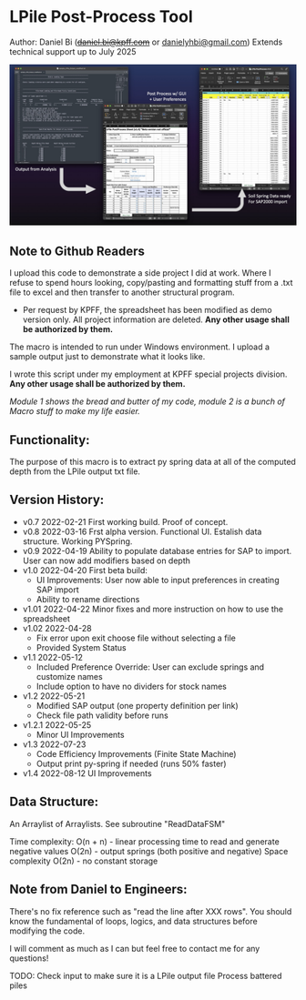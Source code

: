 # LPile Post-Process Tool
Author: Daniel Bi (~~daniel.bi@kpff.com~~ or danielyhbi@gmail.com)
Extends technical support up to July 2025

![LPileDemo](LPile_LandingPage.jpg)

## Note to Github Readers
I upload this code to demonstrate a side project I did at work. Where I refuse to spend hours looking, copy/pasting
and formatting stuff from a .txt file to excel and then transfer to another structural program. 

* Per request by KPFF, the spreadsheet has been modified as demo version only. All project information are deleted. **Any other usage shall be authorized by them.**

The macro is intended to run under Windows environment. I upload a sample output just to demonstrate what it looks like.

I wrote this script under my employment at KPFF special projects division. **Any other usage shall be authorized by them.**

_Module 1 shows the bread and butter of my code, module 2 is a bunch of Macro stuff to make my life easier._

## Functionality:
The purpose of this macro is to extract py spring data at all of the computed depth
from the LPile output txt file.
  
## Version History:
- v0.7    2022-02-21      First working build. Proof of concept.
- v0.8    2022-03-16      Frst alpha version. Functional UI. Estalish data structure. Working PYSpring.
- v0.9    2022-04-19      Ability to populate database entries for SAP to import. User can now add modifiers based on depth
- v1.0    2022-04-20      First beta build:
    - UI Improvements: User now able to input preferences in creating SAP import
    - Ability to rename directions
- v1.01     2022-04-22      Minor fixes and more instruction on how to use the spreadsheet
- v1.02     2022-04-28      
    - Fix error upon exit choose file without selecting a file
    - Provided System Status
- v1.1      2022-05-12      
    - Included Preference Override: User can exclude springs and customize names
    - Include option to have no dividers for stock names
- v1.2      2022-05-21      
    - Modified SAP output (one property definition per link)
    - Check file path validity before runs
- v1.2.1    2022-05-25      
    - Minor UI Improvements
- v1.3      2022-07-23      
    - Code Efficiency Improvements (Finite State Machine)
    - Output print py-spring if needed (runs 50% faster)
- v1.4      2022-08-12      UI Improvements


## Data Structure:
An Arraylist of Arraylists. See subroutine "ReadDataFSM"

Time complexity: O(n + n) - linear processing time to read and generate negative values
                 O(2n)    - output springs (both positive and negative)
Space complexity O(2n)    - no constant storage

## Note from Daniel to Engineers:
There's no fix reference such as "read the line after XXX rows". You should know the fundamental
of loops, logics, and data structures before modifying the code.

I will comment as much as I can but feel free to contact me for any questions!

TODO:
  Check input to make sure it is a LPile output file
  Process battered piles